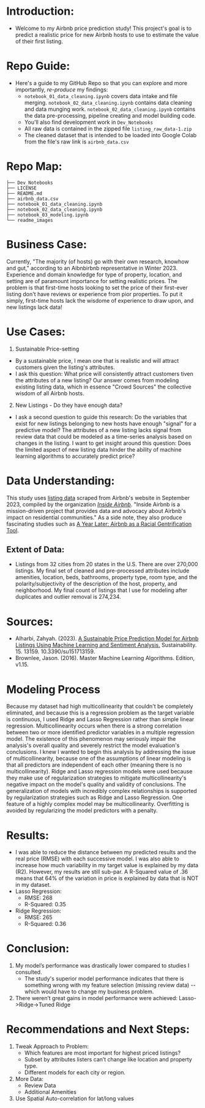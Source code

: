 # Introduction:
- Welcome to my Airbnb price prediction study! This project's goal is to predict a realistic price for new Airbnb hosts to use to estimate the value of their first listing.

# Repo Guide:
- Here's a guide to my GitHub Repo so that you can explore and more importantly, *re-produce* my findings:
  - `notebook_01_data_cleaning.ipynb` covers data intake and file merging. `notebook_02_data_cleaning.ipynb` contains data cleaning and data munging work. `notebook_02_data_cleaning.ipynb` contains the data pre-processing, pipeline creating and model building code.
  - You'll also find development work in `Dev_Notebooks`
  - All raw data is contained in the zipped file `listing_raw_data-1.zip`
  - The cleaned dataset that is intended to be loaded into Google Colab from the file's raw link is `airbnb_data.csv`

# Repo Map:
```
├── Dev_Notebooks
├── LICENSE
├── README.md
├── airbnb_data.csv
├── notebook_01_data_cleaning.ipynb
├── notebook_02_data_cleaning.ipynb
├── notebook_03_modeling.ipynb
└── readme_images
```

# Business Case:
Currently, "The majority (of hosts) go with their own research, knowhow and gut," according to an Aibnbirbnb representative in Winter 2023. Experience and domain knowledge for type of property, location, and setting are of paramount importance for setting realistic prices.
The problem is that first-time hosts looking to set the price of their first-ever listing don't have reviews or experience from pior properties. To put it simply, first-time hosts lack the wisdome of experience to draw upon, and new listings lack data!

# Use Cases:
1. Sustainable Price-setting
- By a sustainable price, I mean one that is realistic and will attract customers given the listing's attributes.
- I ask this question: What price will consistently attract customers tiven the attributes of a new listing? Our answer comes from modeling existing listing data, which in essence "Crowd Sources" the collective wisdom of all Airbnb hosts.
2. New Listings - Do they have enough data?
- I ask a second question to guide this research: Do the variables that exist for new listings belonging to new hosts have enough "signal" for a predictive model? The attributes of a new listing lacks signal from review data that could be modeled as a time-series analysis based on changes in the listing. I want to get insight around this question: Does the limited aspect of new listing data hinder the ability of machine learning algorithms to accurately predict price?


# Data Understanding:
This study uses [listing data](http://insideairbnb.com/get-the-data/) scraped from Airbnb's website in September 2023, compiled by the organization [*Inside Airbnb*](http://insideairbnb.com/about/). "Inside Airbnb is a mission-driven project that provides data and advocacy about Airbnb's impact on residential communities." As a side note, they also produce fascinating studies such as [A Year Later: Airbnb as a Racial Gentrification Tool](http://insideairbnb.com/research/a-year-later-airbnb-as-a-racial-gentrification-tool).

## Extent of Data:
- Listings from 32 cities from 20 states in the U.S. There are over 270,000 listings. My final set of cleaned and pre-processed attributes include amenities, location, beds, bathrooms, property type, room type, and the polarity/subjectivity of the description of the host, property, and neighborhood. My final count of listings that I use for modeling after duplicates and outlier removal is 274,234.

# Sources:
- Alharbi, Zahyah. (2023). [A Sustainable Price Prediction Model for Airbnb Listings Using Machine Learning and Sentiment Analysis.](https://www.researchgate.net/publication/373625586_A_Sustainable_Price_Prediction_Model_for_Airbnb_Listings_Using_Machine_Learning_and_Sentiment_Analysis) Sustainability. 15. 13159. 10.3390/su151713159.
- Brownlee, Jason. (2016). Master Machine Learning Algorithms. Edition, v1.15.

# Modeling Process
Because my dataset had high multicollinearity that couldn't be completely eliminated, and because this is a regression problem as the target variable is continuous, I used Ridge and Lasso Regression rather than simple linear regression. Multicollinearity occurs when there is a strong correlation between two or more identified predictor variables in a multiple regression model. The existence of this phenomenon may seriously impair the analysis's overall quality and severely restrict the model evaluation's conclusions. I knew I wanted to begin this analysis by addressing the issue of multicollinearity, because one of the assumptions of linear modeling is that all predictors are independent of each other (meaning there is no multicollinearity). Ridge and Lasso regression models were used because they make use of regularization strategies to mitigate multicollinearity's negative impact on the model's quality and validity of conclusions. The generalization of models with incredibly complex relationships is supported by regularization strategies such as Ridge and Lasso Regression. One feature of a highly complex model may be multicollinearity. Overfitting is avoided by regularizing the model predictors with a penalty.

# Results:
- I was able to reduce the distance between my predicted results and the real price (RMSE) with each successive model. I was also able to increase how much variability in my target value is explained by my data (R2). However, my results are still sub-par. A R-Squared value of .36 means that 64% of the variation in price is explained by data that is NOT in my dataset.
- Lasso Regression:
  - RMSE: 268
  - R-Squared: 0.35
- Ridge Regression:
  - RMSE: 265
  - R-Squared: 0.36


# Conclusion:
1. My model’s performance was drastically lower compared to studies I consulted.
   - The study's superior model performance indicates that there is something wrong with my feature selection (missing review data) -- which would have to change my business problem.
2. There weren’t great gains in model performance were achieved: Lasso->Ridge->Tuned Ridge


# Recommendations and Next Steps:
1. Tweak Approach to Problem:
   - Which features are most important for highest priced listings?
   - Subset by attributes listers can’t change like location and property type.
   - Different models for each city or region.
2. More Data:
   - Review Data
   - Additional Amenities
3. Use Spatial Auto-correlation for lat/long values